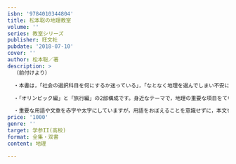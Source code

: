 ```yaml
---
isbn: '9784010344804'
title: 松本聡の地理教室
volume: ''
series: 教室シリーズ
publisher: 旺文社
pubdate: '2018-07-10'
cover: ''
author: 松本聡／著
description: >
  （前付けより）

  ・本書は，「社会の選択科目を何にするか迷っている」，「なとなく地理を選んでしまい不安に思っている」，「地理に苦手意識がある」という人のためのものです。地理の基礎固めができて，受験にも役立つ講義形式の参考書です。

  ・「オリンピック編」と「旅行編」の2部構成です。身近なテーマで，地理の重要な項目をていねいに解説しています。

  ・重要な用語や文章を赤字や太字にしていますが，用語をおぼえることを意識せずに，本文を最後まで読み進めることが大切です。最後まで読み終えることで，地理の全体をつかみ，基礎固めが可能となります。
price: '1000'
genre: ''
target: 学参II(高校)
format: 全集・双書
content: 地理

---
```

